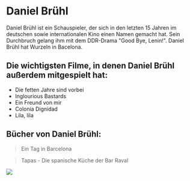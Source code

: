 # Daniel Brühl

Daniel Brühl ist ein Schauspieler, der sich in den letzten 15 Jahren im deutschen sowie internationalen Kino einen Namen gemacht hat. Sein Durchbruch gelang ihm mit dem DDR-Drama "Good Bye, Lenin!". Daniel Brühl hat Wurzeln in Bacelona.

## Die wichtigsten Filme, in denen Daniel Brühl außerdem mitgespielt hat:

* Die fetten Jahre sind vorbei
* Inglourious Bastards
* Ein Freund von mir
* Colonia Dignidad
* Lila, lila

## Bücher von Daniel Brühl:
>Ein Tag in Barcelona

>Tapas - Die spanische Küche der Bar Raval

<img src="https://bilder.buecher.de/produkte/58/58077/58077243z.jpg"/>
